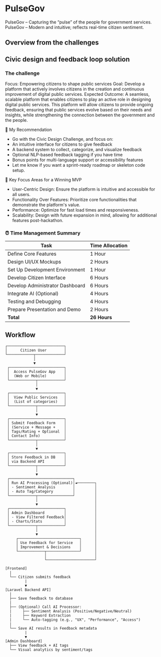 # PulseGov

PulseGov – Capturing the “pulse” of the people for government services.
PulseGov – Modern and intuitive; reflects real-time citizen sentiment.

## Overview from the challenges

## Civic design and feedback loop solution

### The challenge

Focus: Empowering citizens to shape public services
Goal: Develop a platform that actively involves citizens in the creation and continuous improvement of digital public services.
Expected Outcome: A seamless, scalable platform that enables citizens to play an active role in designing digital public services. This platform will allow citizens to provide ongoing feedback, ensuring that public services evolve based on their needs and insights, while strengthening the connection between the government and the people.

🔨 My Recommendation

- Go with the Civic Design Challenge, and focus on:
- An intuitive interface for citizens to give feedback
- A backend system to collect, categorize, and visualize feedback
- Optional NLP-based feedback tagging if you have time
- Bonus points for multi-language support or accessibility features
- Let me know if you want a sprint-ready roadmap or skeleton code setup.

🎯 Key Focus Areas for a Winning MVP

- User-Centric Design: Ensure the platform is intuitive and accessible for all users.
- Functionality Over Features: Prioritize core functionalities that demonstrate the platform's value.
- Performance: Optimize for fast load times and responsiveness.
- Scalability: Design with future expansion in mind, allowing for additional features post-hackathon.

### ⏰ Time Management Summary

| Task                            | Time Allocation |
| ------------------------------- | --------------- |
| Define Core Features            | 1 Hour          |
| Design UI/UX Mockups            | 2 Hours         |
| Set Up Development Environment  | 1 Hour          |
| Develop Citizen Interface       | 6 Hours         |
| Develop Administrator Dashboard | 6 Hours         |
| Integrate AI (Optional)         | 4 Hours         |
| Testing and Debugging           | 4 Hours         |
| Prepare Presentation and Demo   | 2 Hours         |
| **Total**                       | **26 Hours**    |

## Workflow

```text
┌──────────────────────────┐
│      Citizen User        │
└────────────┬─────────────┘
             │
             ▼
 ┌─────────────────────────┐
 │  Access PulseGov App    │
 │  (Web or Mobile)        │
 └────────────┬────────────┘
              │
              ▼
 ┌─────────────────────────┐
 │  View Public Services   │
 │  (List of categories)   │
 └────────────┬────────────┘
              │
              ▼
 ┌─────────────────────────┐
 │ Submit Feedback Form    │
 │ (Service + Message +    │
 │ Tags/Rating + Optional  │
 │ Contact Info)           │
 └────────────┬────────────┘
              │
              ▼
 ┌─────────────────────────┐
 │ Store Feedback in DB    │
 │ via Backend API         │
 └────────────┬────────────┘
              │
              ▼
 ┌─────────────────────────────┐
 │ Run AI Processing (Optional)│◄────────┐
 │ - Sentiment Analysis        │         │
 │ - Auto Tag/Category         │         │
 └────────────┬────────────────┘         │
              │                          │
              ▼                          │
 ┌─────────────────────────┐             │
 │ Admin Dashboard         │             │
 │ - View Filtered Feedback│             │
 │ - Charts/Stats          │             │
 └────────────┬────────────┘             │
              │                          │
              ▼                          │
     ┌────────────────────────────┐      │
     │ Use Feedback for Service   │      │
     │ Improvement & Decisions    │      │
     └────────────┬───────────────┘      │
                  │                      │
                  └──────────────────────┘

```

```
[Frontend]
  |
  └── Citizen submits feedback
         |
         ▼
[Laravel Backend API]
  |
  ├── Save feedback to database
  |
  ├── (Optional) Call AI Processor:
  |     ├── Sentiment Analysis (Positive/Negative/Neutral)
  |     ├── Keyword Extraction
  |     └── Auto-tagging (e.g., "UX", "Performance", "Access")
  |
  └── Save AI results in Feedback metadata
         |
         ▼
[Admin Dashboard]
  ├── View feedback + AI tags
  └── Visual analytics by sentiment/tags
```
